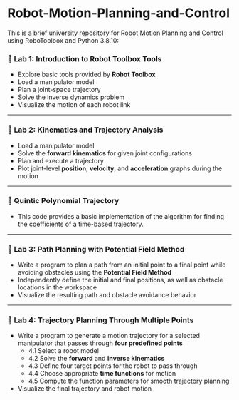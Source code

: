 # Robot-Motion-Planning-and-Control
This is a brief university repository for Robot Motion Planning and Control using RoboToolbox and Python 3.8.10:

### 🔬 Lab 1: Introduction to Robot Toolbox Tools

- Explore basic tools provided by **Robot Toolbox**  
- Load a manipulator model  
- Plan a joint-space trajectory  
- Solve the inverse dynamics problem  
- Visualize the motion of each robot link  

---

### 🔧 Lab 2: Kinematics and Trajectory Analysis

- Load a manipulator model  
- Solve the **forward kinematics** for given joint configurations  
- Plan and execute a trajectory  
- Plot joint-level **position**, **velocity**, and **acceleration** graphs during the motion

---
### 🧩 Quintic Polynomial Trajectory
- This code provides a basic implementation of the algorithm for finding the coefficients of a time-based trajectory.

---
### 🧭 Lab 3: Path Planning with Potential Field Method

- Write a program to plan a path from an initial point to a final point while avoiding obstacles using the **Potential Field Method**
- Independently define the initial and final positions, as well as obstacle locations in the workspace
- Visualize the resulting path and obstacle avoidance behavior

---

### 🤖 Lab 4: Trajectory Planning Through Multiple Points

- Write a program to generate a motion trajectory for a selected manipulator that passes through **four predefined points**
  - 4.1 Select a robot model  
  - 4.2 Solve the **forward** and **inverse kinematics**  
  - 4.3 Define four target points for the robot to pass through  
  - 4.4 Choose appropriate **time functions** for motion  
  - 4.5 Compute the function parameters for smooth trajectory planning  
- Visualize the final trajectory and robot motion

  
